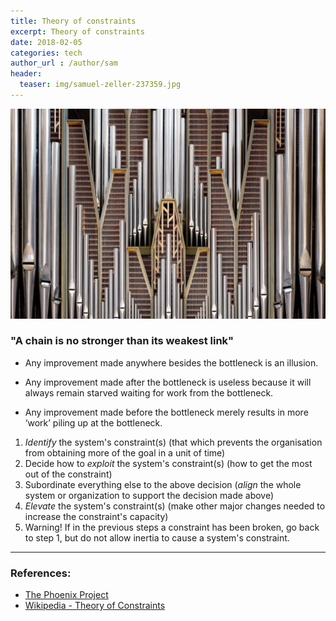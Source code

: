 ```yaml
---
title: Theory of constraints
excerpt: Theory of constraints
date: 2018-02-05
categories: tech
author_url : /author/sam
header:
  teaser: img/samuel-zeller-237359.jpg
---
```


![](/img/samuel-zeller-237359.jpg)

### "A chain is no stronger than its weakest link"

- Any improvement made anywhere besides the bottleneck is an illusion.

- Any improvement made after the bottleneck is useless because it will always remain starved waiting for work from the bottleneck.

- Any improvement made before the bottleneck merely results in more ‘work’ piling up at the bottleneck.


1. _Identify_ the system's constraint(s) (that which prevents the organisation from obtaining more of the goal in a unit of time)
2. Decide how to _exploit_ the system's constraint(s) (how to get the most out of the constraint)
3. Subordinate everything else to the above decision (_align_ the whole system or organization to support the decision made above)
4. _Elevate_ the system's constraint(s) (make other major changes needed to increase the constraint's capacity)
5. Warning! If in the previous steps a constraint has been broken, go back to step 1, but do not allow inertia to cause a system's constraint.

---

### References:

- [The Phoenix Project](http://www.amazon.com/The-Phoenix-Project-Helping-Business/dp/0988262592)
- [Wikipedia - Theory of Constraints](http://en.wikipedia.org/wiki/Theory_of_constraints)
